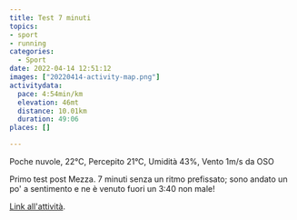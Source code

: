 ```yaml
---
title: Test 7 minuti
topics:
- sport
- running
categories: 
  - Sport
date: 2022-04-14 12:51:12
images: ["20220414-activity-map.png"]
activitydata:
  pace: 4:54min/km
  elevation: 46mt
  distance: 10.01km
  duration: 49:06
places: []

---
```


Poche nuvole, 22°C, Percepito 21°C, Umidità 43%, Vento 1m/s da OSO

<!--more-->

Primo test post Mezza.
7 minuti senza un ritmo prefissato; sono andato un po' a sentimento e ne è venuto fuori un 3:40 non male!

<!-- {{< figure src="20220414-activity-map.png" title="map" >}} -->

<!-- {% strava id:6979881730 embedId:d6e14367ff66608457556f91218f7b871bfb38ea %} -->

[Link all'attività](https://strava.com/activities/6979881730).
